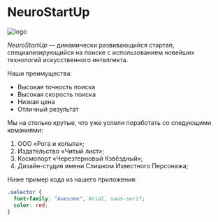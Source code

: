 # NeuroStartUp

![logo](https://netology-code.github.io/git-homeworks/introduction/assets/logo.png)

*NeuroStartUp* — динамически развивающийся стартап, специализирующийся на поиске с использованием новейших технологий искусственного интеллекта.

Наши преимущества:
* Высокая точность поиска
* Высокая скорость поиска
* Низкая цена
* Отличный результат

Мы на столько крутые, что уже успели поработать со следующими команиями:

1. ООО «Рога и копыта»;
2. Издательство «Читый лист»;
3. Космопорт «Черезтерновый Кзвёздный»;
4. Дизайн-студия имени Слишком Известного Персонажа;

Ниже пример кода из нашего приложения:

```css
.selector {
  font-family: "Awesome", Arial, sans-serif;
  color: red;
}
```

